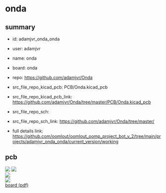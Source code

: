# onda
 
## summary 
* id: adamjvr_onda_onda
* user: adamjvr
* name: onda
* board: onda
* repo: https://github.com/adamjvr/Onda
* src_file_repo_kicad_pcb: PCB/Onda.kicad_pcb
* src_file_repo_kicad_pcb_link: https://github.com/adamjvr/Onda/tree/master/PCB/Onda.kicad_pcb


* src_file_repo_sch: 
* src_file_repo_sch_link: https://github.com/adamjvr/Onda/tree/master/
* full details link: https://github.com/oomlout/oomlout_oomp_project_bot_v_2/tree/main/projects/adamjvr_onda_onda/current_version/working  



## pcb  
![](working_3d_600.png) 
![](working_3d_front_600.png)  
![](working_3d_back_600.png)  
![](working_600.png)  
[board (pdf)](working.pdf)  




